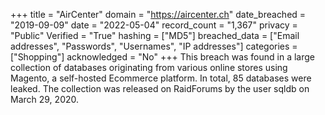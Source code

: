 +++
title = "AirCenter"
domain = "https://aircenter.ch"
date_breached = "2019-09-09"
date = "2022-05-04"
record_count = "1,367"
privacy = "Public"
Verified = "True"
hashing = ["MD5"]
breached_data = ["Email addresses", "Passwords", "Usernames", "IP addresses"]
categories = ["Shopping"]
acknowledged = "No"
+++
This breach was found in a large collection of databases originating from various online stores using Magento, a self-hosted Ecommerce platform. In total, 85 databases were leaked. The collection was released on RaidForums by the user sqldb on March 29, 2020.
